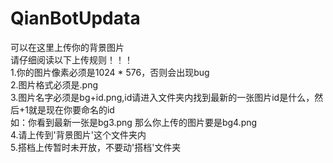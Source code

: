 # QianBotUpdata
可以在这里上传你的背景图片<br>
请仔细阅读以下上传规则！！！<br>
1.你的图片像素必须是1024 * 576，否则会出现bug<br>
2.图片格式必须是.png<br>
3.图片名字必须是bg+id.png,id请进入文件夹内找到最新的一张图片id是什么，然后+1就是现在你要命名的id<br>
如：你看到最新一张是bg3.png 那么你上传的图片要是bg4.png<br>
4.请上传到'背景图片'这个文件夹内<br>
5.搭档上传暂时未开放，不要动'搭档'文件夹<br>

